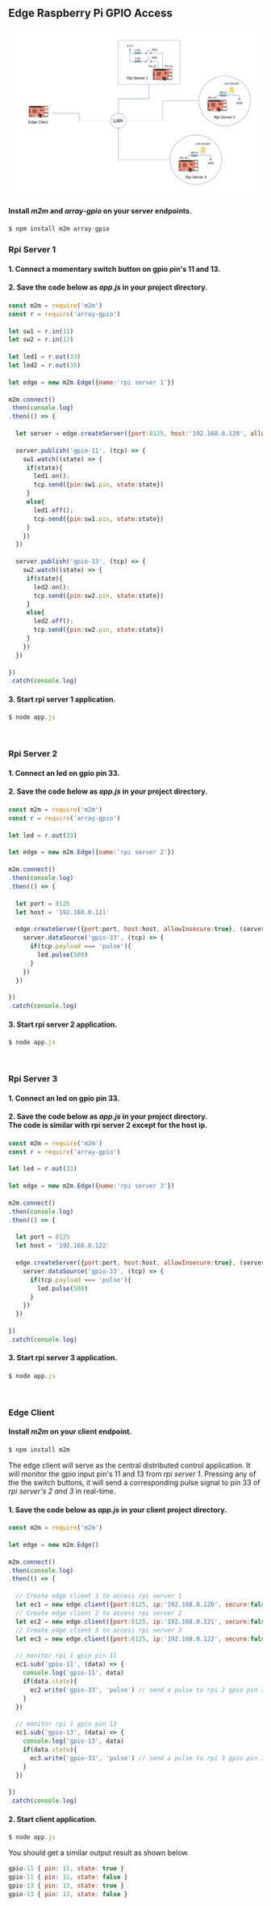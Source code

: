 ## Edge Raspberry Pi GPIO Access
![](assets/edge-rpi-gpio-access.svg)
[](https://raw.githubusercontent.com/EdoLabs/src2/master/quicktour.svg?sanitize=true)

#### Install *m2m* and *array-gpio* on your server endpoints.

```js
$ npm install m2m array-gpio
```

### Rpi Server 1 
#### 1. Connect a momentary switch button on gpio pin's 11 and 13.
#### 2. Save the code below as *app.js* in your project directory. 

```js
const m2m = require('m2m')
const r = require('array-gpio')

let sw1 = r.in(11)
let sw2 = r.in(13)

let led1 = r.out(33)
let led2 = r.out(35)

let edge = new m2m.Edge({name:'rpi server 1'})

m2m.connect()
.then(console.log)
.then(() => {

  let server = edge.createServer({port:8125, host:'192.168.0.120', allowInsecure:true})

  server.publish('gpio-11', (tcp) => {
    sw1.watch((state) => {
     if(state){
       led1.on();
       tcp.send({pin:sw1.pin, state:state})     
     }
     else{
       led1.off();
       tcp.send({pin:sw1.pin, state:state})  
     }
    })
  })

  server.publish('gpio-13', (tcp) => {
    sw2.watch((state) => {
     if(state){
       led2.on();
       tcp.send({pin:sw2.pin, state:state})     
     }
     else{
       led2.off();
       tcp.send({pin:sw2.pin, state:state})  
     }
    })
  })

})
.catch(console.log)
```

#### 3. Start rpi server 1 application.

```js
$ node app.js
```
<br>

### Rpi Server 2

#### 1. Connect an led on gpio pin 33.

#### 2. Save the code below as *app.js* in your project directory.

```js
const m2m = require('m2m')
const r = require('array-gpio')

let led = r.out(33)

let edge = new m2m.Edge({name:'rpi server 2'})

m2m.connect()
.then(console.log) 
.then(() => {
  
  let port = 8125	
  let host = '192.168.0.121'
    
  edge.createServer({port:port, host:host, allowInsecure:true}, (server) => {
    server.dataSource('gpio-33', (tcp) => {
      if(tcp.payload === 'pulse'){
        led.pulse(500)
      }
    })	
  })

})
.catch(console.log)
```

#### 3. Start rpi server 2 application.

```js
$ node app.js
```
<br>

### Rpi Server 3

#### 1. Connect an led on gpio pin 33.
#### 2. Save the code below as *app.js* in your project directory. <br> The code is similar with rpi server 2 except for the host ip. 

```js
const m2m = require('m2m')
const r = require('array-gpio')

let led = r.out(33)

let edge = new m2m.Edge({name:'rpi server 3'})

m2m.connect()
.then(console.log)
.then(() => {
  
  let port = 8125	
  let host = '192.168.0.122'
    
  edge.createServer({port:port, host:host, allowInsecure:true}, (server) => {
    server.dataSource('gpio-33', (tcp) => {
      if(tcp.payload === 'pulse'){
        led.pulse(500)
      }
    })	
  })

})
.catch(console.log)
```

#### 3. Start rpi server 3 application.

```js
$ node app.js
```

<br>

### Edge Client

#### Install *m2m* on your client endpoint.

```js
$ npm install m2m
```

The edge client will serve as the central distributed control application. It will monitor the gpio input pin's 11 and 13 from *rpi server 1*. Pressing any of the the switch buttons, it will send a corresponding pulse signal to pin 33 of *rpi server's 2 and 3* in real-time.  
#### 1. Save the code below as *app.js* in your client project directory.

```js
const m2m = require('m2m') 

let edge = new m2m.Edge()

m2m.connect()
.then(console.log)
.then(() => {

  // Create edge client 1 to access rpi server 1
  let ec1 = new edge.client({port:8125, ip:'192.168.0.120', secure:false})
  // Create edge client 2 to access rpi server 2
  let ec2 = new edge.client({port:8125, ip:'192.168.0.121', secure:false})
  // Create edge client 3 to access rpi server 3
  let ec3 = new edge.client({port:8125, ip:'192.168.0.122', secure:false}) 

  // monitor rpi 1 gpio pin 11 
  ec1.sub('gpio-11', (data) => {
    console.log('gpio-11', data)
    if(data.state){
      ec2.write('gpio-33', 'pulse') // send a pulse to rpi 2 gpio pin 33
    }
  })

  // monitor rpi 1 gpio pin 13
  ec1.sub('gpio-13', (data) => {
    console.log('gpio-13', data)
    if(data.state){
      ec3.write('gpio-33', 'pulse') // send a pulse to rpi 3 gpio pin 33
    }
  })

})
.catch(console.log)
```

#### 2. Start client application.
```js
$ node app.js
```
You should get a similar output result as shown below.
```js
gpio-11 { pin: 11, state: true }
gpio-11 { pin: 11, state: false }
gpio-13 { pin: 13, state: true }
gpio-13 { pin: 13, state: false }
```




